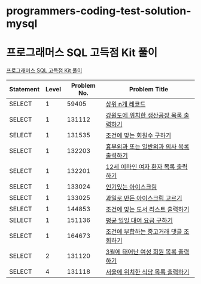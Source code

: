 # programmers-coding-test-solution-mysql

# 프로그래머스 SQL 고득점 Kit 풀이

[프로그래머스 SQL 고득점 Kit 풀이](https://school.programmers.co.kr/learn/challenges?tab=sql_practice_kit)

| Statement | Level | Problem No. | Problem Title |
| --- | --- | --- | --- |
| SELECT | 1 | 59405 | [상위 n개 레코드](SELECT/59405_SELECT.sql) |
| SELECT | 1 | 131112 | [강원도에 위치한 생산공장 목록 출력하기](SELECT/131112_SELECT.sql) |
| SELECT | 1 | 131535 | [조건에 맞는 회원수 구하기](SELECT/131535_SELECT.sql) |
| SELECT | 1 | 132203 | [흉부외과 또는 일반외과 의사 목록 출력하기](SELECT/132203_SELECT.sql) |
| SELECT | 1 | 132201 | [12세 이하인 여자 환자 목록 출력하기](SELECT/132201_SELECT.sql) |
| SELECT | 1 | 133024 | [인기있는 아이스크림](SELECT/133024_SELECT.sql) |
| SELECT | 1 | 133025 | [과일로 만든 아이스크림 고르기](SELECT/133025_SELECT.sql) |
| SELECT | 1 | 144853 | [조건에 맞는 도서 리스트 출력하기](SELECT/144853_SELECT.sql) |
| SELECT | 1 | 151136 | [평균 일일 대여 요금 구하기](SELECT/151136_SELECT.sql) |
| SELECT | 1 | 164673 | [조건에 부합하는 중고거래 댓글 조회하기](SELECT/164673_SELECT.sql) |
| SELECT | 2 | 131120 | [3월에 태어난 여성 회원 목록 출력하기](SELECT/131120_SELECT.sql) |
| SELECT | 4 | 131118 | [서울에 위치한 식당 목록 출력하기](SELECT/131118_SELECT.sql) |